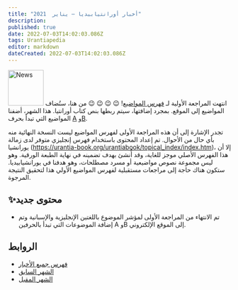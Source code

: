 ```yaml
---
title: "أخبار أورانتيابيديا — يناير  2021"
description: 
published: true
date: 2022-07-03T14:02:03.086Z
tags: Urantiapedia
editor: markdown
dateCreated: 2022-07-03T14:02:03.086Z
---
```


<img src="/_assets/svg/icon-news.svg" alt="News" style="width: 80px;"> انتهت المراجعة الأولية لـ [فهرس المواضيع](/en/index/topics)! 😉 😉 😉 😉 من هنا، ستُضاف المواضيع إلى الموقع. بمجرد إضافتها، سيتم ربطها بنص كتاب أورانتيا. هذا الشهر، أضفنا المواضيع التي تبدأ بحرف [A](/en/index/topics#a) و[B](/en/index/topics#b).

تجدر الإشارة إلى أن هذه المراجعة الأولى لفهرس المواضيع ليست النسخة النهائية منه بأي حال من الأحوال. تم إعداد المحتوى باستخدام فهرس إنجليزي متوفر لدى زمالة يورانشيا (https://urantia-book.org/urantiabook/topical_index/index.htm)، إلا أن هذا الفهرس الأصلي موجز للغاية، وقد أُنشئ بهدف تضمينه في نهاية الطبعة الورقية. وهو ليس مجموعة نصوص مواضيعية أو مسرد مصطلحات، وهو هدفنا في يورانشيابيديا. ستكون هناك حاجة إلى مراجعات مستقبلية لفهرس المواضيع الأولي هذا لتحقيق النتيجة المرجوة.

## :sparkles:محتوى جديد

- تم الانتهاء من المراجعة الأولى لمؤشر الموضوع باللغتين الإنجليزية والإسبانية وتم إضافة الموضوعات التي تبدأ بالحرفين A وB إلى الموقع الإلكتروني.


## الروابط

- [فهرس جميع الأخبار](/ar/news)
- [الشهر السابق](/ar/news/2020/12)
- [الشهر المقبل](/ar/news/2021/02)